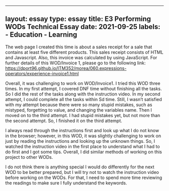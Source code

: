 
---
layout: essay
type: essay
title: E3 Performing WODs Technical Essay 
date: 2021-09-25
labels: 
    - Education
    - Learning 
---

The web page I created this time is about a sales receipt for a sale that contains at least five different products. This sales receipt consists of HTML and Javascript.  Also, this invoice was calculated by using JavaScript.  For further details of this WOD/Invoice 1, please go to the following link:  https://dport96.github.io/ITM352/morea/060.expressions-operators/experience-invoice1.html

Overall, it was challenging to work on WOD/Invoice1.  I tried this WOD three times.  In my first attempt, I covered DNF time without finishing all the tasks.  So I did the rest of the tasks along with the instruction video.  In my second attempt, I could complete all the tasks within Sd time. Still, I wasn’t satisfied with my attempt because there were so many stupid mistakes, such as mistyped, forgetting to value, and changing the variables name.  Then I moved on to the third attempt. I had stupid mistakes yet, but not more than the second attempt.  So, I finished it on the third attempt.   

I always read through the instructions first and look up what I do not know in the browser; however, in this WOD, it was slightly challenging to work on just by reading the instructions and looking up the unknown things.  So, I watched the instruction video in the first place to understand what I had to do first and I got some tips.  Overall, I did similar methods of working on this project to other WODs.  

I do not think there is anything special I would do differently for the next WOD to be better prepared, but I will try not to watch the instruction video before working on the WODs.  For that, I need to spend more time reviewing the readings to make sure I fully understand the keywords.  



